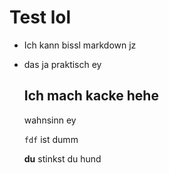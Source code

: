 # Test lol

* Ich kann bissl markdown jz

* das ja praktisch ey

  ## Ich mach kacke hehe

  wahnsinn ey

  `fdf` ist dumm

  **du** stinkst du hund

  

  

  